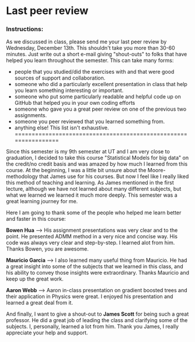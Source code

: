 # Last peer review

### Instructions:

As we discussed in class, please send me your last peer review by Wednesday, December 13th. This shouldn't take you more than 30-60 minutes. Just write out a short e-mail giving "shout-outs" to folks that have helped you learn throughout the semester. This can take many forms:
- people that you studied/did the exercises with and that were good sources of support and collaboration.
- someone who did a particularly excellent presentation in class that help you learn something interesting or
  important.
- someone who put some particularly readable and helpful code up on GitHub that helped you in your own coding efforts
- someone who gave you a great peer review on one of the previous two assignments.
- someone you peer reviewed that you learned something from.
- anything else! This list isn't exhaustive.
================================================================

Since this semester is my 9th semester at UT and I am very close to graduation, I decided to take this course "Statistical Models for big data" on the credit/no credit basis and was amazed by how much I learned from this course. At the beginning, I was a little bit unsure about the Moore-methodology that James use for his courses. But now I feel like I really liked this method of teaching and learning. As James mentioned in the first lecture, although we have not learned about many different subjects, but what we learned we learned it much more deeply. This semester was a great learning journey for me. 

Here I am going to thank some of the people who helped me learn better and faster in this course:



**Bowen Hua** --> His assignment presentations was very clear and to the point. He presented ADMM method in a very nice and concise way. His code was always very clear and step-by-step. I learned alot from him. Thanks Bowen, you are awesome.


**Mauricio Garcia** --> I also learned many useful thing from Mauricio. He had a great insight into some of the subjects that we learned in this class, and his ability to convey those insights were extraordinary. Thanks Mauricio and keep up the great work.


**Aaron Webb** --> Aaron in-class presentation on gradient boosted trees and their application in Physics were great. I enjoyed his presentation and learned a great deal from it.


And finally, I want to give a shout-out to **James Scott** for being such a great professor. He did a great job of leading the class and clarifying some of the subjects. I, personally, learned a lot from him. Thank you James, I really appreciate your help and support.

